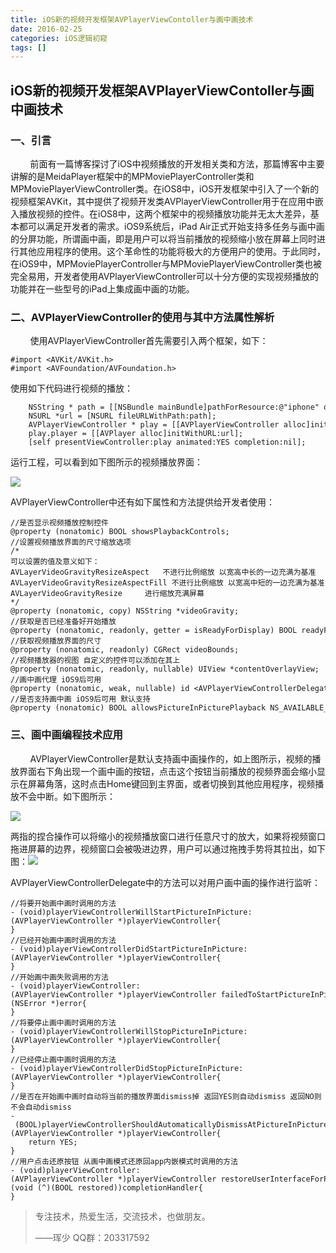 ```yaml
---
title: iOS新的视频开发框架AVPlayerViewContoller与画中画技术
date: 2016-02-25
categories: iOS逻辑初窥
tags: []
---
```

## iOS新的视频开发框架AVPlayerViewContoller与画中画技术

### 一、引言

        前面有一篇博客探讨了iOS中视频播放的开发相关类和方法，那篇博客中主要讲解的是MeidaPlayer框架中的MPMoviePlayerController类和MPMoviePlayerViewController类。在iOS8中，iOS开发框架中引入了一个新的视频框架AVKit，其中提供了视频开发类AVPlayerViewController用于在应用中嵌入播放视频的控件。在iOS8中，这两个框架中的视频播放功能并无太大差异，基本都可以满足开发者的需求。iOS9系统后，iPad Air正式开始支持多任务与画中画的分屏功能，所谓画中画，即是用户可以将当前播放的视频缩小放在屏幕上同时进行其他应用程序的使用。这个革命性的功能将极大的方便用户的使用。于此同时，在iOS9中，MPMoviePlayerController与MPMoviePlayerViewController类也被完全易用，开发者使用AVPlayerViewController可以十分方便的实现视频播放的功能并在一些型号的iPad上集成画中画的功能。

### 二、AVPlayerViewController的使用与其中方法属性解析

        使用AVPlayerViewController首先需要引入两个框架，如下：

```
#import <AVKit/AVKit.h>
#import <AVFoundation/AVFoundation.h>
```

使用如下代码进行视频的播放：

```
    NSString * path = [[NSBundle mainBundle]pathForResource:@"iphone" ofType:@"mp4"];
    NSURL *url = [NSURL fileURLWithPath:path];
    AVPlayerViewController * play = [[AVPlayerViewController alloc]init];
    play.player = [[AVPlayer alloc]initWithURL:url];
    [self presentViewController:play animated:YES completion:nil];
```

运行工程，可以看到如下图所示的视频播放界面：

![](http://static.oschina.net/uploads/space/2016/0225/233200_WFeE_2340880.png)

AVPlayerViewController中还有如下属性和方法提供给开发者使用：

```
//是否显示视频播放控制控件
@property (nonatomic) BOOL showsPlaybackControls;
//设置视频播放界面的尺寸缩放选项
/*
可以设置的值及意义如下：
AVLayerVideoGravityResizeAspect   不进行比例缩放 以宽高中长的一边充满为基准
AVLayerVideoGravityResizeAspectFill 不进行比例缩放 以宽高中短的一边充满为基准
AVLayerVideoGravityResize     进行缩放充满屏幕
*/
@property (nonatomic, copy) NSString *videoGravity;
//获取是否已经准备好开始播放
@property (nonatomic, readonly, getter = isReadyForDisplay) BOOL readyForDisplay;
//获取视频播放界面的尺寸
@property (nonatomic, readonly) CGRect videoBounds;
//视频播放器的视图 自定义的控件可以添加在其上
@property (nonatomic, readonly, nullable) UIView *contentOverlayView;
//画中画代理 iOS9后可用
@property (nonatomic, weak, nullable) id <AVPlayerViewControllerDelegate> delegate NS_AVAILABLE_IOS(9_0);
//是否支持画中画 iOS9后可用 默认支持
@property (nonatomic) BOOL allowsPictureInPicturePlayback NS_AVAILABLE_IOS(9_0);
```

### 三、画中画编程技术应用

        AVPlayerViewController是默认支持画中画操作的，如上图所示，视频的播放界面右下角出现一个画中画的按钮，点击这个按钮当前播放的视频界面会缩小显示在屏幕角落，这时点击Home键回到主界面，或者切换到其他应用程序，视频播放不会中断。如下图所示：

![](http://static.oschina.net/uploads/space/2016/0225/234351_ETN2_2340880.png)

两指的捏合操作可以将缩小的视频播放窗口进行任意尺寸的放大，如果将视频窗口拖进屏幕的边界，视频窗口会被吸进边界，用户可以通过拖拽手势将其拉出，如下图：![](http://static.oschina.net/uploads/space/2016/0225/234744_bYsu_2340880.png)

AVPlayerViewControllerDelegate中的方法可以对用户画中画的操作进行监听：

```
//将要开始画中画时调用的方法
- (void)playerViewControllerWillStartPictureInPicture:(AVPlayerViewController *)playerViewController{
}
//已经开始画中画时调用的方法
- (void)playerViewControllerDidStartPictureInPicture:(AVPlayerViewController *)playerViewController{
}
//开始画中画失败调用的方法
- (void)playerViewController:(AVPlayerViewController *)playerViewController failedToStartPictureInPictureWithError:(NSError *)error{
}
//将要停止画中画时调用的方法
- (void)playerViewControllerWillStopPictureInPicture:(AVPlayerViewController *)playerViewController{
}
//已经停止画中画时调用的方法
- (void)playerViewControllerDidStopPictureInPicture:(AVPlayerViewController *)playerViewController{
}
//是否在开始画中画时自动将当前的播放界面dismiss掉 返回YES则自动dismiss 返回NO则不会自动dismiss
- (BOOL)playerViewControllerShouldAutomaticallyDismissAtPictureInPictureStart:(AVPlayerViewController *)playerViewController{
    return YES;
}
//用户点击还原按钮 从画中画模式还原回app内嵌模式时调用的方法
- (void)playerViewController:(AVPlayerViewController *)playerViewController restoreUserInterfaceForPictureInPictureStopWithCompletionHandler:(void (^)(BOOL restored))completionHandler{
}
```

> 专注技术，热爱生活，交流技术，也做朋友。
> 
> ——珲少 QQ群：203317592
